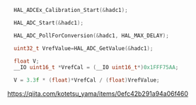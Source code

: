 ```main.c
  HAL_ADCEx_Calibration_Start(&hadc1);

  HAL_ADC_Start(&hadc1);

  HAL_ADC_PollForConversion(&hadc1, HAL_MAX_DELAY);

  uint32_t VrefValue=HAL_ADC_GetValue(&hadc1);

  float V;
  __IO uint16_t *VrefCal = (__IO uint16_t*)0x1FFF75AA;

  V = 3.3f * (float)*VrefCal / (float)VrefValue;
```

https://qiita.com/kotetsu_yama/items/0efc42b291a94a06f460
